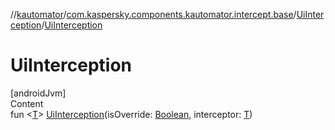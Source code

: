 //[kautomator](../../index.md)/[com.kaspersky.components.kautomator.intercept.base](../index.md)/[UiInterception](index.md)/[UiInterception](-ui-interception.md)



# UiInterception  
[androidJvm]  
Content  
fun <[T](index.md)> [UiInterception](-ui-interception.md)(isOverride: [Boolean](https://kotlinlang.org/api/latest/jvm/stdlib/kotlin/-boolean/index.html), interceptor: [T](index.md))  



